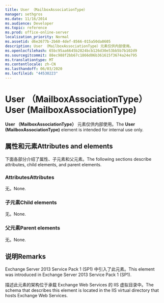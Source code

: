 ```yaml
---
title: User （MailboxAssociationType）
manager: sethgros
ms.date: 11/16/2014
ms.audience: Developer
ms.topic: reference
ms.prod: office-online-server
localization_priority: Normal
ms.assetid: d6e2677b-2b60-4def-8566-015a50da8605
description: User （MailboxAssociationType）元素仅供内部使用。
ms.openlocfilehash: 65bc95aa6645b2824bcb126d30e53bb5b7b102d9
ms.sourcegitcommit: 88ec988f2bb67c1866d06b361615f3674a24e795
ms.translationtype: MT
ms.contentlocale: zh-CN
ms.lasthandoff: 06/03/2020
ms.locfileid: "44530223"
---
```

# <a name="user-mailboxassociationtype"></a><span data-ttu-id="7d557-103">User （MailboxAssociationType）</span><span class="sxs-lookup"><span data-stu-id="7d557-103">User (MailboxAssociationType)</span></span>

<span data-ttu-id="7d557-104">**User （MailboxAssociationType）** 元素仅供内部使用。</span><span class="sxs-lookup"><span data-stu-id="7d557-104">The **User (MailboxAssociationType)** element is intended for internal use only.</span></span> 

## <a name="attributes-and-elements"></a><span data-ttu-id="7d557-105">属性和元素</span><span class="sxs-lookup"><span data-stu-id="7d557-105">Attributes and elements</span></span>

<span data-ttu-id="7d557-106">下面各部分介绍了属性、子元素和父元素。</span><span class="sxs-lookup"><span data-stu-id="7d557-106">The following sections describe attributes, child elements, and parent elements.</span></span>
  
### <a name="attributes"></a><span data-ttu-id="7d557-107">Attributes</span><span class="sxs-lookup"><span data-stu-id="7d557-107">Attributes</span></span>

<span data-ttu-id="7d557-108">无。</span><span class="sxs-lookup"><span data-stu-id="7d557-108">None.</span></span>
  
### <a name="child-elements"></a><span data-ttu-id="7d557-109">子元素</span><span class="sxs-lookup"><span data-stu-id="7d557-109">Child elements</span></span>

<span data-ttu-id="7d557-110">无。</span><span class="sxs-lookup"><span data-stu-id="7d557-110">None.</span></span>
  
### <a name="parent-elements"></a><span data-ttu-id="7d557-111">父元素</span><span class="sxs-lookup"><span data-stu-id="7d557-111">Parent elements</span></span>

<span data-ttu-id="7d557-112">无。</span><span class="sxs-lookup"><span data-stu-id="7d557-112">None.</span></span>
  
## <a name="remarks"></a><span data-ttu-id="7d557-113">说明</span><span class="sxs-lookup"><span data-stu-id="7d557-113">Remarks</span></span>

<span data-ttu-id="7d557-114">Exchange Server 2013 Service Pack 1 (SP1) 中引入了此元素。</span><span class="sxs-lookup"><span data-stu-id="7d557-114">This element was introduced in Exchange Server 2013 Service Pack 1 (SP1).</span></span>
  
<span data-ttu-id="7d557-115">描述此元素的架构位于承载 Exchange Web Services 的 IIS 虚拟目录中。</span><span class="sxs-lookup"><span data-stu-id="7d557-115">The schema that describes this element is located in the IIS virtual directory that hosts Exchange Web Services.</span></span>
  

